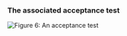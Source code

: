 ### The associated acceptance test

![Figure 6: An acceptance test][ATExample]

[ATExample]: TODOPATHFitnesseAbnahmeTest.png "Figure 6: An acceptance test"